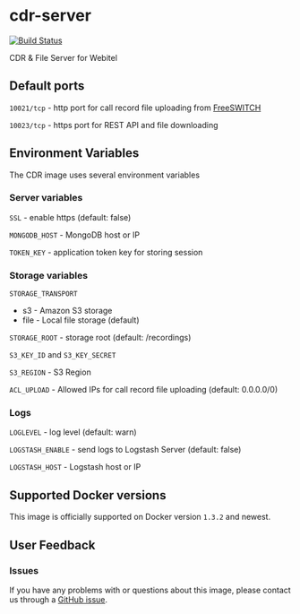 cdr-server
===

[![Build Status](https://dev.webitel.com/buildStatus/icon?job=build_cdr)](https://dev.webitel.com/job/build_cdr)

CDR & File Server for Webitel

## Default ports

`10021/tcp` - http port for call record file uploading from [FreeSWITCH](https://registry.hub.docker.com/u/webitel/freeswitch/)

`10023/tcp` - https port for REST API and file downloading

## Environment Variables

The CDR image uses several environment variables

### Server variables

`SSL` - enable https (default: false)

`MONGODB_HOST` - MongoDB host or IP

`TOKEN_KEY` - application token key for storing session

### Storage variables

`STORAGE_TRANSPORT`

- s3 - Amazon S3 storage
- file - Local file storage (default)

`STORAGE_ROOT` - storage root (default: /recordings)

`S3_KEY_ID` and `S3_KEY_SECRET`

`S3_REGION` - S3 Region

`ACL_UPLOAD` - Allowed IPs for call record file uploading (default: 0.0.0.0/0)

### Logs

`LOGLEVEL` - log level (default: warn)

`LOGSTASH_ENABLE` - send logs to Logstash Server (default: false)

`LOGSTASH_HOST` - Logstash host or IP


## Supported Docker versions

This image is officially supported on Docker version `1.3.2` and newest.

## User Feedback

### Issues
If you have any problems with or questions about this image, please contact us through a [GitHub issue](https://github.com/webitel/cdr/issues).
